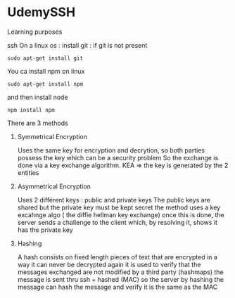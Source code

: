 # UdemySSH
Learning purposes

ssh
On a linux os :
install git : if git is not present 

```
sudo apt-get install git
```
You ca install npm on linux
```
sudo apt-get install npm
```
and then install node 
```
npm install npm
```

There are 3 methods

1. Symmetrical Encryption

   Uses the same key for encryption and decrytion, so both parties possess the key which can be a security problem
   So the exchange is done via a key exchange algorithm. KEA => the key is generated by the 2 entities
1. Asymmetrical Encryption

   Uses 2 différent keys : public and private keys
   The public keys are shared but the private key must be kept secret
   the method uses a key excahnge algo ( the diffie hellman key exchange)
   once this is done, the server sends a challenge to the client which, by resolving it, shows it has the private key
1. Hashing

   A hash consists on fixed length pieces of text that are encrypted in a way it can never be decrypted again 
   it is used to verify that the messages exchanged are not modified by a third party (hashmaps)
   the message is sent thru ssh + hashed (MAC) so the server by hashing the message can hash the message and verify it is the same as the MAC
